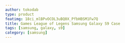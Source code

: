 ```yaml
---
author: tokodab
type: product
featimg: 18ci_mlBPvOCOL3uBQ0X_PfbHBSM1Fw7Q
title: Games League of Legens Samsung Galaxy S9 Case
tags: [samsung, galaxy, s9]
category: [samsung]
---
```

